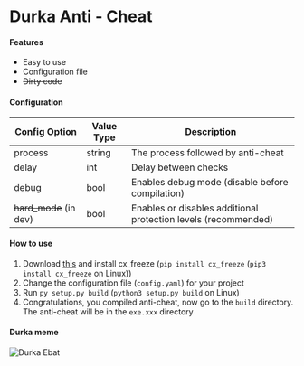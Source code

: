 # Durka Anti - Cheat

#### Features
- Easy to use
- Configuration file
- ~~Dirty code~~

#### Configuration
| Config Option	  | Value Type    | Description  	                                |
| --------------- | ------------- | ----------------------------------------------- |
| process         | string        | The process followed by anti-cheat              |
| delay           | int           | Delay between checks                            |
| debug           | bool          | Enables debug mode (disable before compilation) |
| ~~hard_mode~~ (in dev)      | bool          | Enables or disables additional protection levels (recommended) |

#### How to use
1. Download [this](github.com/ggpabuk/Durka-AntiCheat/releases/latest) and install cx_freeze (`pip install cx_freeze` (`pip3 install cx_freeze` on Linux))
1. Change the configuration file (`config.yaml`) for your project
1. Run `py setup.py build` (`python3 setup.py build` on Linux)
1. Congratulations, you compiled anti-cheat, now go to the `build` directory. The anti-cheat will be in the `exe.xxx` directory

#### Durka meme
![Durka Ebat](https://cs10.pikabu.ru/post_img/big/2020/02/14/1/1581637383127016272.png "Durka Ebat")
